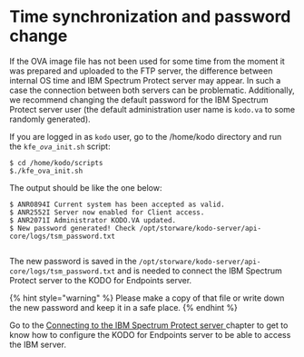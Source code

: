 # Time synchronization and password change

If the OVA image file has not been used for some time from the moment it was prepared and uploaded to the FTP server, the difference between internal OS time and IBM Spectrum Protect server may appear. In such a case the connection between both servers can be problematic. Additionally, we recommend changing the default password for the IBM Spectrum Protect server user \(the default administration user name is `kodo.va`  to some randomly generated\).



If you are logged in as `kodo` user, go to the /home/kodo directory and run the `kfe_`_`ova`_`_init.sh` script:

```text
$ cd /home/kodo/scripts
$./kfe_ova_init.sh
```

The output should be like the one below:

```text
$ ANR0894I Current system has been accepted as valid.
$ ANR2552I Server now enabled for Client access.
$ ANR2071I Administrator KODO.VA updated.
$ New password generated! Check /opt/storware/kodo-server/api-core/logs/tsm_password.txt


```

The new password is saved in the  `/opt/storware/kodo-server/api-core/logs/tsm_password.txt`  and is needed to connect the IBM Spectrum Protect server to the KODO for Endpoints server.

{% hint style="warning" %}
Please make a copy of that file or write down the new password and keep it in a safe place.
{% endhint %}

Go to the [Connecting to the IBM Spectrum Protect server ](connecting-to-the-ibm-spectrum-protect-server.md)chapter to get to know how to configure the KODO for Endpoints server to be able to access the IBM server.

